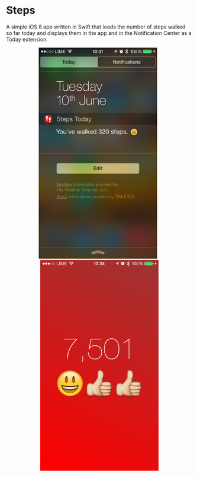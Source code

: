 Steps
=====
A simple iOS 8 app written in Swift that loads the number of steps walked so far today and displays them in the app and in the Notification Center as a Today extension.

<p align="center" >
  <img src="https://raw.githubusercontent.com/jadehopper/Steps/master/Screenshots/notification.png" alt="Notification Center" title="Notification Center" width="320">
  &nbsp;
  <img src="https://raw.githubusercontent.com/jadehopper/Steps/master/Screenshots/app.png" alt="App Screenshot" title="App Screenshot" width="320">
</p>
